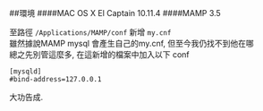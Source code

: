 ##環境 
####MAC OS X El Captain 10.11.4
####MAMP 3.5  
  
至路徑  `/Applications/MAMP/conf` 新增 `my.cnf`  
雖然據說MAMP mysql 會產生自己的my.cnf, 但至今我仍找不到他在哪  
總之先別管這麼多, 在這新增的檔案中加入以下 conf 

	[mysqld]
	#bind-address=127.0.0.1
	
大功告成.

